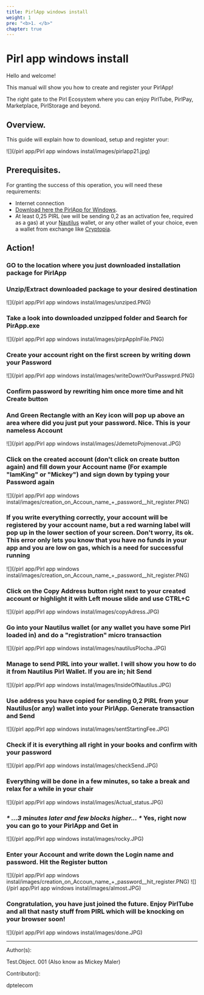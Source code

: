 ```yaml
---
title: PirlApp windows install
weight: 1
pre: "<b>1. </b>"
chapter: true
---
```


# Pirl app windows install

Hello and welcome!

This manual will show you how to create and register your PirlApp!

The right gate to the Pirl Ecosystem where you can enjoy PirlTube, PirlPay, Marketplace, PirlStorage and beyond.

## Overview.

This guide will explain how to download, setup and register your:

![](/pirl app/Pirl app windows instal/images/pirlapp21.jpg)

## Prerequisites.

For granting the success of this operation, you will need these requirements:

* Internet connection
* [Download here the PirlApp for Windows](https://drive.google.com/file/d/1teSDG-8GHxu06GchCCL87qM4dQdj2eJV/view?usp=sharing "PirlApp for Windows").
* At least 0,25 PIRL (we will be sending 0,2 as an activation fee, required as a gas) at your [Nautilus](https://pirl.io/en/nautilus-wallet/) wallet, or any other wallet of your choice, even a wallet from exchange like [Cryptopia](https://www.cryptopia.co.nz).

## Action!

### GO to the location where you just downloaded installation package for PirlApp
### Unzip/Extract downloaded package to your desired destination
![](/pirl app/Pirl app windows instal/images/unziped.PNG)
### Take a look into downloaded unzipped folder and Search for PirApp.exe
![](/pirl app/Pirl app windows instal/images/pirpAppInFile.PNG)
### Create your account right on the first screen by writing down your Password
![](/pirl app/Pirl app windows instal/images/writeDownYOurPasswprd.PNG)
### Confirm password by rewriting him once more time and hit Create button
### And Green Rectangle with an Key icon will pop up above an area where did you just put your password. Nice. This is your nameless Account
![](/pirl app/Pirl app windows instal/images/JdemetoPojmenovat.JPG)
### Click on the created account (don't click on create button again) and fill down your Account name (For example "IamKing" or "Mickey") and sign down by typing your Password again
![](/pirl app/Pirl app windows instal/images/creation_on_Accoun_name_+_password__hit_register.PNG)
### If you write everything correctly, your account will be registered by your account name, but a red warning label will pop up in the lower section of your screen. Don't worry, its ok. This error only lets you know that you have no funds in your app and you are low on gas, which is a need for successful running
![](/pirl app/Pirl app windows instal/images/creation_on_Accoun_name_+_password__hit_register.PNG)
### Click on the Copy Address button right next to your created account or  highlight it with Left mouse slide and use CTRL+C
![](/pirl app/Pirl app windows instal/images/copyAdress.JPG)
### Go into your Nautilus wallet (or any wallet you have some Pirl loaded in) and do a "registration" micro transaction
![](/pirl app/Pirl app windows instal/images/nautilusPlocha.JPG)
### Manage to send PIRL into your wallet. I will show you how to do it from Nautilus Pirl Wallet. If you are in; hit Send
![](/pirl app/Pirl app windows instal/images/InsideOfNautilus.JPG)
### Use address you have copied for sending 0,2 PIRL from your Nautilus(or any) wallet into your PirlApp. Generate transaction and Send
![](/pirl app/Pirl app windows instal/images/sentStartingFee.JPG)

### Check if it is everything all right in your books and confirm with your password
![](/pirl app/Pirl app windows instal/images/checkSend.JPG)
### Everything will be done in a few minutes, so take a break and relax for a while in your chair
![](/pirl app/Pirl app windows instal/images/Actual_status.JPG)
### _* ...3 minutes later and few blocks higher... *_ Yes, right now you can go to your PirlApp and Get in
![](/pirl app/Pirl app windows instal/images/rocky.JPG)
### Enter your Account and write down the Login name and password. Hit the Register button
![](/pirl app/Pirl app windows instal/images/creation_on_Accoun_name_+_password__hit_register.PNG)
![](/pirl app/Pirl app windows instal/images/almost.JPG)
### Congratulation, you have just joined the future. Enjoy PirlTube and all that nasty stuff from PIRL which will be knocking on your browser soon!
![](/pirl app/Pirl app windows instal/images/done.JPG)


---

Author(s):

Test.Object. 001 (Also know as Mickey Maler)

Contributor():

dptelecom
